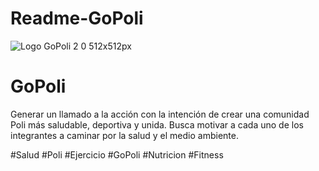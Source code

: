 # Readme-GoPoli

![Logo GoPoli 2 0 512x512px](https://play.google.com/store/apps/details?id=com.poligran.gopoli.retos)

# GoPoli
Generar un llamado a la acción con la intención de crear una comunidad Poli más saludable, deportiva y unida. Busca motivar a cada uno de los integrantes a caminar por la salud y el medio ambiente.

#Salud #Poli #Ejercicio #GoPoli #Nutricion #Fitness
